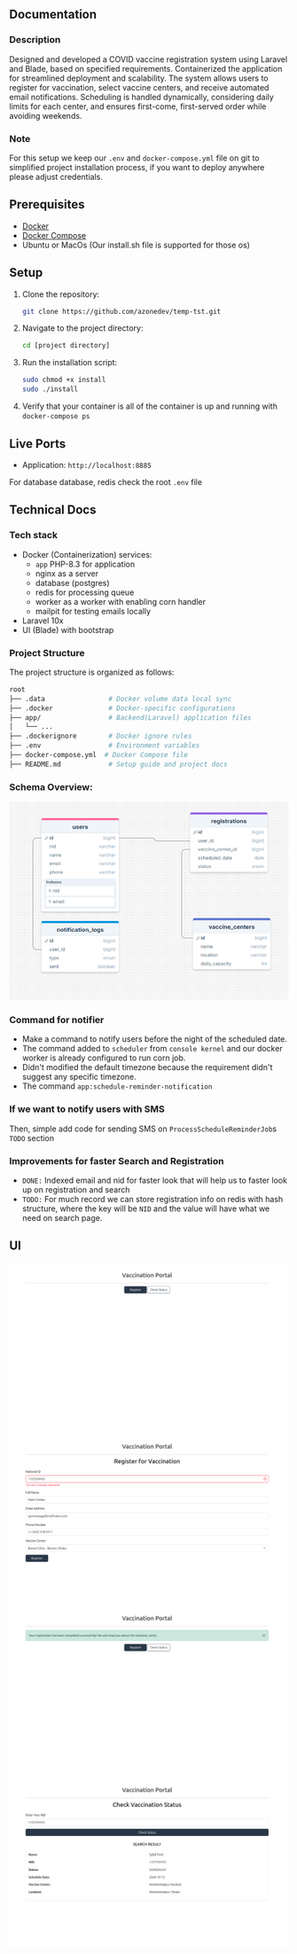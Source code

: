 ## Documentation

### Description
Designed and developed a COVID vaccine registration system using Laravel and Blade, based on specified requirements. Containerized the application for streamlined deployment and scalability. The system allows users to register for vaccination, select vaccine centers, and receive automated email notifications. Scheduling is handled dynamically, considering daily limits for each center, and ensures first-come, first-served order while avoiding weekends.

### Note
For this setup we keep our `.env` and `docker-compose.yml` file on git to simplified project installation process, if you want to deploy anywhere please adjust credentials.

## Prerequisites
- [Docker](https://www.docker.com/get-started)
- [Docker Compose](https://docs.docker.com/compose/install/)
- Ubuntu or MacOs (Our install.sh file is supported for those os)

## Setup
1. Clone the repository:
    ```sh
    git clone https://github.com/azonedev/temp-tst.git
    ```
2. Navigate to the project directory:
    ```sh
    cd [project directory]
    ```
3. Run the installation script:
    ```sh
    sudo chmod +x install
    sudo ./install
    ```
4. Verify that your container is all of the container is up and running with `docker-compose ps`
   
## Live Ports
- Application: `http://localhost:8885`

For database database, redis check the root `.env` file

## Technical Docs

### Tech stack 
- Docker (Containerization) services:
  - `app` PHP-8.3 for application
  - nginx as a server
  - database (postgres)
  - redis for processing queue
  - worker as a worker with enabling corn handler
  - mailpit for testing emails locally
- Laravel 10x
- UI (Blade) with bootstrap

  
### Project Structure
The project structure is organized as follows:

```sh
root
├── .data                # Docker volume data local sync  
├── .docker              # Docker-specific configurations
├── app/                 # Backend(Laravel) application files
│   └── ...
├── .dockerignore        # Docker ignore rules
├── .env                 # Environment variables 
├── docker-compose.yml  # Docker Compose file
├── README.md            # Setup guide and project docs
```

### Schema Overview: 

![alt text](readme-assets/schema.png)

### Command for notifier

  - Make a command to notify users before the night of the scheduled date.
  - The command added to `scheduler` from `console kernel` and our docker worker is already configured to run corn job.
  - Didn't modified the default timezone because the requirement didn't suggest any specific timezone.
  - The command `app:schedule-reminder-notification`


### If we want to notify users with SMS

Then, simple add code for sending SMS 
on `ProcessScheduleReminderJob`s `TODO` section

### Improvements for faster Search and Registration

  - `DONE:` Indexed email and nid for faster look that will help us to faster look up on registration and search 
  - `TODO:` For much record we can store registration info on redis with hash structure, where the key will be `NID` and the value will have what we need on search page. 

## UI 

![alt text](readme-assets/home.png)
![alt text](readme-assets/register.png)
![alt text](readme-assets/success-reg.png)
![alt text](readme-assets/search.png)